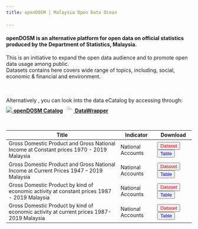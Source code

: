 ```yaml
---
title: openDOSM | Malaysia Open Data Ocean

---
```

#### **openDOSM** is an alternative platform for open data on official statistics produced by the Department of Statistics, Malaysia.

This is an initiative to expand the open data audience and to promote open data usage among public.  
Datasets contains here covers wide range of topics, including, social, economic & financial and environment.

<br><br>
Alternatively , you can look into the data eCatalog by accessing through: <br>
[<img src="https://s18955.pcdn.co/wp-content/uploads/2018/02/github.png" width="25"/> **openDOSM Catalog**](http://statsgen.cloud/openDOSM/resources.html)
[<img src="https://raw.githubusercontent.com/DOSM-GitHub/opendosm/master/images/datawrapper.png" width="25"/> **DataWrapper**](https://datawrapper.dwcdn.net/Wc0Zl/9/)

<div data-type="AwesomeTableView" data-filters="false" data-viewID="-N7O66axofbp0vkpBgAN"></div>

<link rel='stylesheet' href='https://cdn.datatables.net/1.10.21/css/jquery.dataTables.min.css'><link rel="stylesheet" href="./style.css">

<body>
<!-- partial:index.partial.html -->
<br>
<div id="my-table">

<!-- The pre-processor for this pen is set to Markdown   -->

| Title    | Indicator                           | Download |
| ------- | ------------------------------------- | -------- | 
| Gross Domestic Product and Gross National Income at Constant prices 1970 - 2019 Malaysia  | National Accounts | <a><button name="button" style = "color: red" onclick="window.location.href='https://docs.google.com/spreadsheets/d/1Iq1CL5LB_0DRO2L44cteOqmWwLthT9nk/export?format=xlsx';" target="_blank">Dataset</button></a> <a><button name="button" style = "color: blue" onclick="window.location.href='https://docs.google.com/spreadsheets/d/1O0-JlHoDgxFO7otUAt9dGwiHiVImR7Fs/export?format=xlsx';" target="_blank">Table</button></a>       |
| Gross Domestic Product and Gross National Income at Current Prices 1947 – 2019 Malaysia | National Accounts | <a><button name="button" style = "color: red" onclick="window.location.href='https://docs.google.com/spreadsheets/d/1Z4MDV9upsyikzSEKbMtK_nWNzOcmTCPf/export?format=xlsx';" target="_blank">Dataset</button></a> <a><button name="button" style = "color: blue" onclick="window.location.href='https://docs.google.com/spreadsheets/d/1N_x0MlsSnaCx8FQdw0I6Xs0gN1Kbk276/export?format=xlsx';" target="_blank">Table</button></a>       |
| Gross Domestic Product by kind of economic activity at constant prices 1987 - 2019 Malaysia   | National Accounts | <a><button name="button" style = "color: red" onclick="window.location.href='https://docs.google.com/spreadsheets/d/1wEatg23i-hxM0hqdC7sLh4js2pJ6NLEs/export?format=xlsx';" target="_blank">Dataset</button></a> <a><button name="button" style = "color: blue" onclick="window.location.href='https://docs.google.com/spreadsheets/d/1BAhBKoqC1RhMfF4vRjrkgXNEi1hKmVov/export?format=xlsx';" target="_blank">Table</button></a>       |
| Gross Domestic Product by kind of economic activity at current prices 1987- 2019 Malaysia | National Accounts | <a><button name="button" style = "color: red" onclick="window.location.href='https://docs.google.com/spreadsheets/d/16VjV2ChW5gzsByP0vZ6fPAOi9c6IRZMs/export?format=xlsx';" target="_blank">Dataset</button></a> <a><button name="button" style = "color: blue" onclick="window.location.href='https://docs.google.com/spreadsheets/d/1MmEOOs3QjefpdKdd-injDlO2SX9VmZqB/export?format=xlsx';" target="_blank">Table</button></a>       |

</div>
<!-- partial -->
  <script src='https://code.jquery.com/jquery-3.5.1.js'></script>
<script src='https://cdn.datatables.net/1.10.21/js/jquery.dataTables.min.js'></script><script  src="./script.js"></script>


